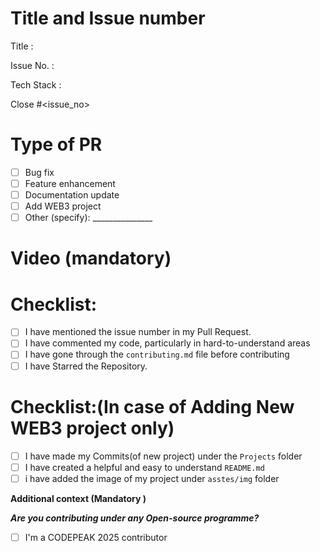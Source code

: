 # Title and Issue number 
<!-- Please make sure issue number is mention in Pull Request else PR will not be merged. -->
Title :

Issue No. :

Tech Stack : 

Close #<issue_no>
<!-- Example Close #244  -->
<!-- Replace `issue_no` with the issue number which is fixed in this PR -->

# Type of PR

- [ ] Bug fix
- [ ] Feature enhancement
- [ ] Documentation update
- [ ] Add WEB3 project
- [ ] Other (specify): _______________

# Video (mandatory)
<!--Please try to attach the working video of your new deployed project here -->


# Checklist:

- [ ] I have mentioned the issue number in my Pull Request.
- [ ] I have commented my code, particularly in hard-to-understand areas
- [ ] I have gone through the  `contributing.md` file before contributing
- [ ] I have Starred the Repository.

<!-- [X] - put a cross/X inside [] to check the box -->

# Checklist:(In case of Adding New WEB3 project only)

- [ ] I have made my Commits(of new project) under the  `Projects` folder
- [ ] I have created a helpful and easy to understand `README.md`
- [ ] i have added the image of my project under `asstes/img` folder

<!-- [X] - put a cross/X inside [] to check the box -->

**Additional context (Mandatory )**

***Are you contributing under any Open-source programme?***
<!--Mention it here-->

- [ ] I'm a CODEPEAK 2025 contributor




